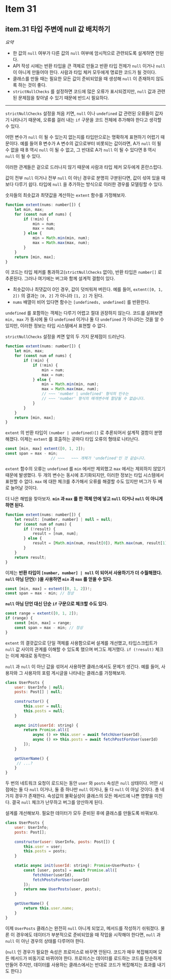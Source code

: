 # Item 31

## item.31 타입 주변에 null 값 배치하기

*요약*

- 한 값의 `null` 여부가 다른 값의 `null` 여부에 암시적으로 관련되도록 설계하면 안된다.
- API 작성 시에는 반환 타입을 큰 객체로 만들고 반환 타입 전체가 `null` 이거나 `null` 이 아니게 만들어야 한다. 사람과 타입 체커 모두에게 명료한 코드가 될 것이다.
- 클래스를 만들 때는 필요한 모든 값이 준비되었을 때 생성해 `null` 이 존재하지 않도록 하는 것이 좋다.
- `strictNullChecks` 를 설정하면 코드에 많은 오류가 표시되겠지만, `null` 값과 관련된 문제점을 찾아낼 수 있기 때문에 반드시 필요하다.

---

`strictNullChecks` 설정을 처음 키면, `null` 이나 `undefined` 값 관련된 오류들이 값자기 나타나기 때문에, 오류를 걸러 내는 `if` 구문을 코드 전체에 추가해야 한다고 생각할 수 있다.

어떤 변수가 `null` 이 될 수 있는지 없는지를 타입만으로는 명확하게 표현하기 어렵기 때문이다. 예를 들어 B 변수가 A 변수의 값으로부터 비롯되는 값이라면, A가 `null` 이 될 수 없을 때 B 역시 `null` 이 될 수 없고, 그 반대로 A가 `null` 이 될 수 있다면 B 역시 `null` 이 될 수 있다.

이러한 관계들은 겉으로 드러나지 않기 때문에 사람과 타입 체커 모두에게 혼란스럽다.

값이 전부 `null` 이거나 전부 `null` 이 아닌 경우로 분명히 구분된다면, 값이 섞여 있을 때보다 다루기 쉽다. 타입에 `null` 을 추가하는 방식으로 이러한 경우를 모델링할 수 있다.

숫자들의 최솟값과 최댓값을 계산하는 `extent` 함수를 가정해보자.

```jsx
function extent(nums: number[]) {
	let min, max;
	for (const num of nums) {
		if (!min) {
			min = num;
			max = num;
		} else {
			min = Math.min(min, num);
			max = Math.max(max, num);
		}
	}
	return [min, max];
}
```

이 코드는 타입 체커를 통과하고(`strictNullChecks` 없이), 반환 타입은 `number[]` 로 추론된다. 그러나 여기에는 버그와 함께 설계적 결함이 있다.

- 최솟값이나 최댓값이 0인 경우, 값이 덧씌워져 버린다. 예를 들어, `extent([0, 1, 2])` 의 결과는 `[0, 2]` 가 아니라 `[1, 2]` 가 된다.
- `nums` 배열이 비어 있다면 함수는 `[undefineds, undefined]` 를 반환한다.

`undefined` 를 포함하는 객체는 다루기 어렵고 절대 권장하지 않는다. 코드를 살펴보면 `min, max` 가 동시에 둘 다 `undefined` 이거나 둘 다 `undefined` 가 아니라는 것을 알 수 있지만, 이러한 정보는 타입 시스템에서 표현할 수 없다.

`strictNullChecks` 설정을 켜면 앞의 두 가지 문제점이 드러난다.

```jsx
function extent(nums: number[]) {
	let min, max;
	for (const num of nums) {
		if (!min) {
			if (!min) {
				min = num;
				max = num;
			} else {
				min = Math.min(min, num);
				max = Math.max(max, num);
				// ~~~ 'number | undefined' 형식의 인수는
				// ~~~ 'number' 형식의 매개변수에 할당될 수 없습니다.
			}
		}
	}
	return [min, max];
}
```

`extent` 의 반환 타입이 `(number | undefined)[]` 로 추론되어서 설계적 결함이 분명해졌다. 이제는 `extent` 를 호출하는 곳마다 타입 오류의 형태로 나타난다.

```jsx
const [min, max] extent([0, 1, 2]);
const span = max - min;
					// ~~~   ~~~ 개체가 'undefined'인 것 같습니다.
```

`extent` 함수의 오류는 `undefined` 를 `min` 에서만 제외했고 `max` 에서는 제외하지 않았기 때문에 발생했다. 두 개의 변수는 동시에 초기화되지만, 이러한 정보는 타입 시스템에서 표현할 수 없다. `max` 에 대한 체크를 추가해서 오류를 해결할 수도 있지만 버그가 두 배로 늘어날 것이다.

더 나은 해법을 찾아보자. **`min` 과 `max` 를 한 객체 안에 넣고 `null` 이거나 `null` 이 아니게 하면 된다.**

```jsx
function extent(nums: number[]) {
	let result: [number, number] | null = null;
	for (const num of nums) {
		if (!result) {
			result = [num, num];
		} else {
			result = [Math.min(num, result[0]), Math.max(num, result[1])]];
		}
	}
	return result;
}
```

이제는 **반환 타입이 `[number, number] | null` 이 되어서 사용하기가 더 수월해졌다. `null` 아님 단언(`!` )을 사용하면 `min` 과 `max` 를 얻을 수 있다.**

```jsx
const [min, max] = extent([0, 1, 2])!;
const span = max - min; // 정상
```

**`null` 아님 단언 대신 단순 `if` 구문으로 체크할 수도 있다.**

```jsx
const range = extent([0, 1, 2]);
if (range) {
	const [min, max] = range;
	const span = max - min; // 정상
}
```

`extent` 의 결괏값으로 단일 객체를 사용함으로써 설계를 개선했고, 타입스크립트가 `null` 값 사이의 관계를 이해할 수 있도록 했으며 버그도 제거했다. `if (!result)` 체크는 이제 제대로 동작한다.

`null` 과 `null` 이 아닌 값을 섞어서 사용하면 클래스에서도 문제가 생긴다. 예를 들어, 사용자와 그 사용자의 포럼 게시글을 나타내는 클래스를 가정해보자.

```jsx
class UserPosts {
	user: UserInfo | null;
	posts: Post[] | null;
	
	constructor() {
		this.user = null;
		this.posts = null;
	}
	
	async init(userId: string) {
		return Promise.all([
			async () => this.user = await fetchUser(userId),
			async () => this.posts = await fetchPostForUser(userId)
		]);
	}
	
	getUserName() {
	 // ...?
	}
}
```

두 번의 네트워크 요청이 로드되는 동안 `user` 와 `posts` 속성은 `null` 상태이다. 어떤 시점에는 둘 다 `null` 이거나, 둘 중 하나만 `null` 이거나, 둘 다 `null` 이 아닐 것이다. 총 네 가지 경우가 존재한다. 속성값의 불확실성이 클래스의 모든 메서드에 나쁜 영향을 미친다. 결국 `null` 체크가 난무하고 버그를 양산하게 된다.

설계를 개선해보자. 필요한 데이터가 모두 준비된 후에 클래스를 만들도록 바꿔보자.

```jsx
class UserPosts {
	user: UserInfo;
	posts: Post[];
	
	constructor(user: UserInfo, posts: Post[]) {
		this.user = user;
		this.posts = posts;
	}
	
	static async init(userId: string): Promise<UserPosts> {
		const [user, posts] = await Promise.all([
			fetchUser(userId),
			fetchPostsForUser(userId)
		]);
		return new UserPosts(user, posts);
	}
	
	getUserName() {
		return this.user.name;
	}
}
```

이제 `UserPosts` 클래스는 완전히 `null` 아니게 되었고, 메서드를 작성하기 쉬워졌다. 물론 이 경우에도 데이터가 부분적으로 준비되었을 때 작업을 시작해야 한다면, `null` 과 `null` 이 아닌 경우의 상태를 다루어야 한다.

(`null` 인 경우가 필요한 속성은 프로미스로 바꾸면 안된다. 코드가 매우 복잡해지며 모든 메서드가 비동기로 바뀌어야 한다. 프로미스는 데이터를 로드하는 코드를 단순하게 만들어 주지만, 데이터를 사용하는 클래스에서는 반대로 코드가 복잡해지는 효과를 내기도 한다.)
